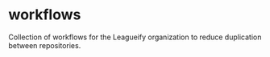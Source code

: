 # workflows
Collection of workflows for the Leagueify organization to reduce duplication between repositories.
